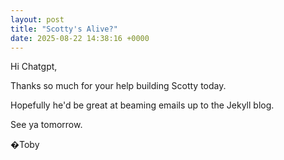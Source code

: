 ```yaml
---
layout: post
title: "Scotty's Alive?"
date: 2025-08-22 14:38:16 +0000
---
```


Hi Chatgpt,

Thanks so much for your help building Scotty today.

Hopefully he'd be great at beaming emails up to the Jekyll blog.

See ya tomorrow.

�Toby

